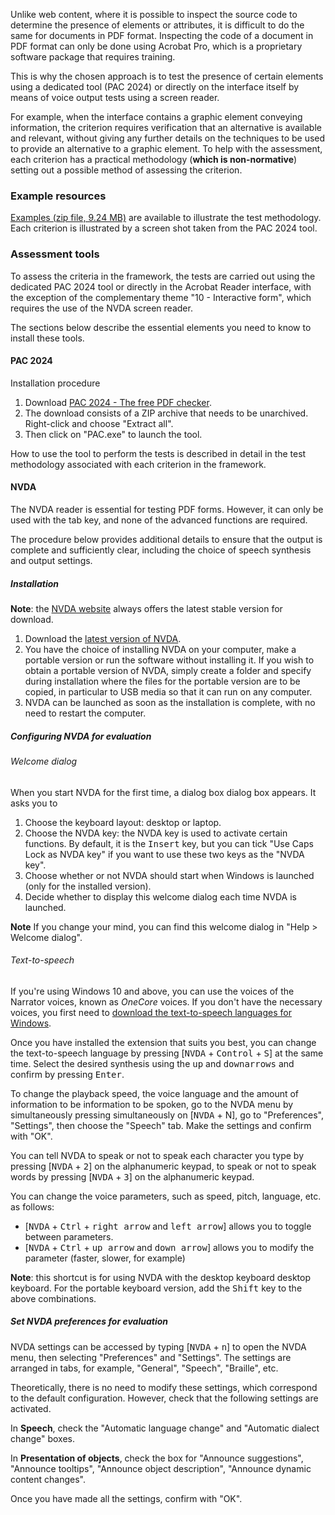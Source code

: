 Unlike web content, where it is possible to inspect the source code to determine the presence of elements or attributes, it is difficult to do the same for documents in PDF format.
Inspecting the code of a document in PDF format can only be done using <span lang="en">Acrobat Pro</span>, which is a proprietary software package that requires training. 

This is why the chosen approach is to test the presence of certain elements using a dedicated tool (PAC 2024) or directly on the interface itself by means of voice output tests using a screen reader.

For example, when the interface contains a graphic element conveying information, the criterion requires verification that an alternative is available and relevant, without giving any further details on the techniques to be used to provide an alternative to a graphic element. To help with the assessment, each criterion has a practical methodology (**which is non-normative**) setting out a possible method of assessing the criterion.

### Example resources

[Examples (zip file, 9.24 MB)](../files/ressources-rapdf1.zip) are available to illustrate the test methodology. Each criterion is illustrated by a screen shot taken from the PAC 2024 tool.


### Assessment tools

To assess the criteria in the framework, the tests are carried out using the dedicated PAC 2024 tool or directly in the Acrobat Reader interface, with the exception of the complementary theme "10 - Interactive form", which requires the use of the NVDA screen reader.

The sections below describe the essential elements you need to know to install these tools.

#### PAC 2024
Installation procedure

1. Download [PAC 2024 - The free PDF checker](https://pac.pdf-accessibility.org/en/download).
2. The download consists of a ZIP archive that needs to be unarchived. Right-click and choose "Extract all".
3. Then click on "PAC.exe" to launch the tool.

How to use the tool to perform the tests is described in detail in the test methodology associated with each criterion in the framework.

#### NVDA

The NVDA reader is essential for testing PDF forms. However, it can only be used with the tab key, and none of the advanced functions are required.

The procedure below provides additional details to ensure that the output is complete and sufficiently clear, including the choice of speech synthesis and output settings.

##### Installation

**Note**: the [NVDA website](https://www.nvda-fr.org/)
always offers the latest stable version for download.

1.  Download the [latest version of NVDA](https://www.nvda-fr.org/cat.php?id=2).
2.  You have the choice of installing NVDA on your computer,
    make a portable version or run the software without installing it. If you wish to obtain a portable version of NVDA, simply create a folder and specify during installation where the files for the portable version are to be copied, in particular to USB media so that it can run on any computer.
3.  NVDA can be launched as soon as the installation is complete, with no need to restart the computer.

##### Configuring NVDA for evaluation

###### Welcome dialog

When you start NVDA for the first time, a dialog box
dialog box appears. It asks you to

1.  Choose the keyboard layout: desktop or laptop.
2.  Choose the NVDA key: the NVDA key is used to activate certain functions. By default, it is the <kbd>Insert</kbd> key, but you can tick "Use Caps Lock as NVDA key" if you want to use these two keys as the "NVDA key".
3.  Choose whether or not NVDA should start when Windows is launched
    (only for the installed version).
4.  Decide whether to display this welcome dialog each time NVDA is launched.

**Note** If you change your mind, you can find this welcome dialog in "Help &gt; Welcome dialog".

###### Text-to-speech

If you're using Windows 10 and above, you can use the voices of the
Narrator voices, known as *OneCore* voices. If you don't have
the necessary voices, you first need to [download the text-to-speech languages for Windows](https://support.office.com/fr-fr/article/T%C3%A9l%C3%A9charger-les-langues-de-synth%C3%A8se-vocale-pour-Windows-10-d5a6b612-b3ae-423f-afa5-4f6caf1ec5d3).

Once you have installed the extension that suits you best, you can change the text-to-speech language by pressing [<kbd>NVDA</kbd> + <kbd>Control</kbd> + <kbd>S</kbd>] at the same time. Select the desired synthesis using the
<kbd>up</kbd> and <kbd>down</kbd><kbd>arrows</kbd> and confirm by pressing <kbd>Enter</kbd>.

To change the playback speed, the voice language and the amount of information to be
information to be spoken, go to the NVDA menu by simultaneously pressing
simultaneously on [<kbd>NVDA</kbd> + </kbd>N</kbd>], go to "Preferences",
"Settings", then choose the "Speech" tab. Make the
settings and confirm with "OK".

You can tell NVDA to speak or not to speak each character you type
by pressing [<kbd>NVDA</kbd> + <kbd>2</kbd>] on the alphanumeric keypad, to speak or not to speak
words by pressing [<kbd>NVDA</kbd> + <kbd>3</kbd>] on the alphanumeric keypad.

You can change the voice parameters, such as speed, pitch, language, etc. as follows:

-   [<kbd>NVDA</kbd> + <kbd>Ctrl</kbd> + <kbd>right arrow</kbd> and <kbd>left arrow</kbd>] allows you to
    toggle between parameters.
-   [<kbd>NVDA</kbd> + <kbd>Ctrl</kbd> + <kbd>up arrow</kbd> and <kbd>down arrow</kbd>] allows you to modify the
    parameter (faster, slower, for example)

**Note**: this shortcut is for using NVDA with the desktop keyboard
desktop keyboard. For the portable keyboard version, add the <kbd>Shift</kbd> key to the above combinations.

##### Set NVDA preferences for evaluation

NVDA settings can be accessed by typing [<kbd>NVDA</kbd> + <kbd>n</kbd>] to open the NVDA menu, then selecting "Preferences" and "Settings". The settings are arranged in tabs, for example, "General", "Speech", "Braille", etc.

Theoretically, there is no need to modify these settings, which
correspond to the default configuration. However, check that the following
settings are activated.

In **Speech**, check the "Automatic language change" and "Automatic dialect change" boxes.

In **Presentation of objects**, check the box for "Announce suggestions", "Announce tooltips", "Announce object description", "Announce dynamic content changes".

Once you have made all the settings, confirm with "OK".


